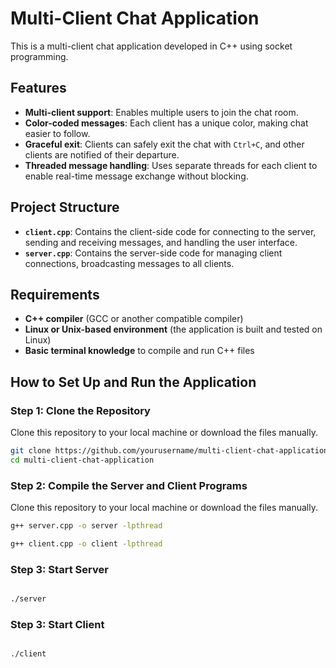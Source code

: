 # Multi-Client Chat Application

This is a multi-client chat application developed in C++ using socket programming. 


## Features
- **Multi-client support**: Enables multiple users to join the chat room.
- **Color-coded messages**: Each client has a unique color, making chat easier to follow.
- **Graceful exit**: Clients can safely exit the chat with `Ctrl+C`, and other clients are notified of their departure.
- **Threaded message handling**: Uses separate threads for each client to enable real-time message exchange without blocking.

## Project Structure
- **`client.cpp`**: Contains the client-side code for connecting to the server, sending and receiving messages, and handling the user interface.
- **`server.cpp`**: Contains the server-side code for managing client connections, broadcasting messages to all clients.

## Requirements
- **C++ compiler** (GCC or another compatible compiler)
- **Linux or Unix-based environment** (the application is built and tested on Linux)
- **Basic terminal knowledge** to compile and run C++ files

## How to Set Up and Run the Application

### Step 1: Clone the Repository
Clone this repository to your local machine or download the files manually.

```bash
git clone https://github.com/yourusername/multi-client-chat-application.git
cd multi-client-chat-application
```

### Step 2: Compile the Server and Client Programs
Clone this repository to your local machine or download the files manually.

```bash
g++ server.cpp -o server -lpthread

g++ client.cpp -o client -lpthread
```
### Step 3: Start Server
```bash

./server
```

### Step 3: Start Client
```bash

./client
```
